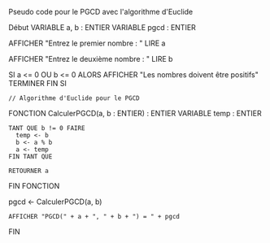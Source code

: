Pseudo code pour le PGCD avec l'algorithme d'Euclide


Début
  VARIABLE a, b : ENTIER
  VARIABLE pgcd : ENTIER
  
  AFFICHER "Entrez le premier nombre : "
  LIRE a
  
  AFFICHER "Entrez le deuxième nombre : "
  LIRE b
  
  SI a <= 0 OU b <= 0 ALORS
    AFFICHER "Les nombres doivent être positifs"
    TERMINER
  FIN SI

    // Algorithme d'Euclide pour le PGCD
  FONCTION CalculerPGCD(a, b : ENTIER) : ENTIER
    VARIABLE temp : ENTIER
    
    TANT QUE b != 0 FAIRE
      temp <- b
      b <- a % b
      a <- temp
    FIN TANT QUE
    
    RETOURNER a
  FIN FONCTION
  
  pgcd <- CalculerPGCD(a, b)

    AFFICHER "PGCD(" + a + ", " + b + ") = " + pgcd

FIN
